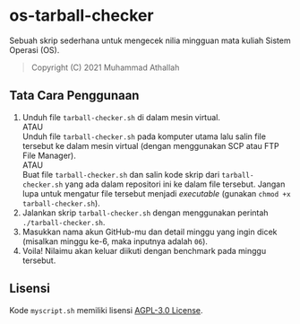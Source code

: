 # os-tarball-checker

Sebuah skrip sederhana untuk mengecek nilia mingguan mata kuliah Sistem Operasi (OS).

> Copyright (C) 2021 Muhammad Athallah

## Tata Cara Penggunaan

1. Unduh file `tarball-checker.sh` di dalam mesin virtual.<br>
   ATAU<br>
   Unduh file `tarball-checker.sh` pada komputer utama lalu salin file tersebut ke dalam mesin virtual (dengan menggunakan SCP atau FTP File Manager).<br>
   ATAU<br>
   Buat file `tarball-checker.sh` dan salin kode skrip dari `tarball-checker.sh` yang ada dalam repositori ini ke dalam file tersebut. Jangan lupa untuk mengatur file tersebut menjadi _executable_  (gunakan `chmod +x tarball-checker.sh`).
2. Jalankan skrip `tarball-checker.sh` dengan menggunakan perintah `./tarball-checker.sh`.
3. Masukkan nama akun GitHub-mu dan detail minggu yang ingin dicek (misalkan minggu ke-6, maka inputnya adalah `06`).
4. Voila! Nilaimu akan keluar diikuti dengan benchmark pada minggu tersebut.

## Lisensi

Kode `myscript.sh` memiliki lisensi [AGPL-3.0 License](LICENSE).
